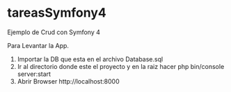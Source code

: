 # tareasSymfony4
Ejemplo de Crud con Symfony 4 

Para Levantar la App.
1) Importar la DB que esta en el archivo Database.sql
2) Ir al directorio donde este el proyecto y en la raiz hacer
    php bin/console server:start
3) Abrir Browser http://localhost:8000


